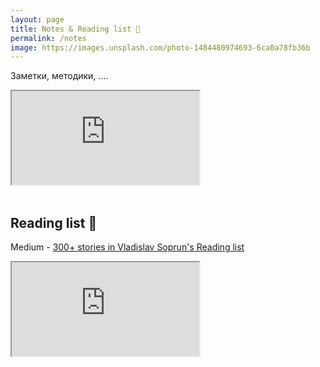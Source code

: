 ```yaml
---
layout: page
title: Notes & Reading list 📝
permalink: /notes
image: https://images.unsplash.com/photo-1484480974693-6ca0a78fb36b
---
```


Заметки, методики, ....

<iframe src="https://v1.embednotion.com/embed/2af354af1a90472c9874ffbe34b3e16f"></iframe>

<br>
<br>

## Reading list 📖

<i class="fa-brands fa-medium"></i> Medium -
<a href="https://medium.com/@soprun/list/reading-list" rel="noopener noreferrer" target="_blank">300+ stories in
Vladislav Soprun's Reading list</a>

<iframe src="https://v1.embednotion.com/embed/6d70de933982455bb8142e5e25de8cbc"></iframe>
